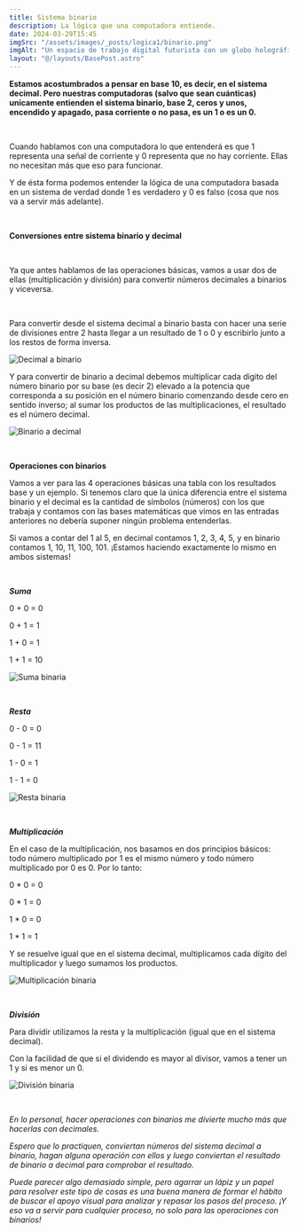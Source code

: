 ```yaml
---
title: Sistema binario
description: La lógica que una computadora entiende.
date: 2024-03-29T15:45
imgSrc: "/assets/images/_posts/logica1/binario.png"
imgAlt: "Un espacio de trabajo digital futurista con un globo holográfico, código binario y varias visualizaciones de datos flotando sobre un portátil, al lado de una taza de café."
layout: "@/layouts/BasePost.astro"
---
```


**Estamos acostumbrados a pensar en base 10, es decir, en el sistema decimal. Pero nuestras computadoras (salvo que sean cuánticas) unicamente entienden el sistema binario, base 2, ceros y unos, encendido y apagado, pasa corriente o no pasa, es un 1 o es un 0.**

</br>

Cuando hablamos con una computadora lo que entenderá es que 1 representa una señal de corriente y 0 representa que no hay corriente. Ellas no necesitan más que eso para funcionar.

Y de ésta forma podemos entender la lógica de una computadora basada en un sistema de verdad donde 1 es verdadero y 0 es falso (cosa que nos va a servir más adelante).

</br>

**Conversiones entre sistema binario y decimal**

</br>

Ya que antes hablamos de las operaciones básicas, vamos a usar dos de ellas (multiplicación y división) para convertir números decimales a binarios y viceversa.

</br>

Para convertir desde el sistema decimal a binario basta con hacer una serie de divisiones entre 2 hasta llegar a un resultado de 1 o 0 y escribirlo junto a los restos de forma inversa.

![Decimal a binario](/assets/images/_posts/logica1/decimal_binario.png)

Y para convertir de binario a decimal debemos multiplicar cada dígito del número binario por su base (es decir 2) elevado a la potencia que corresponda a su posición en el número binario comenzando desde cero en sentido inverso; al sumar los productos de las multiplicaciones, el resultado es el número decimal.

![Binario a decimal](/assets/images/_posts/logica1/binario_decimal.png)

</br>

**Operaciones con binarios**

Vamos a ver para las 4 operaciones básicas una tabla con los resultados base y un ejemplo. Si tenemos claro que la única diferencia entre el sistema binario y el decimal es la cantidad de símbolos (números) con los que trabaja y contamos con las bases matemáticas que vimos en las entradas anteriores no debería suponer ningún problema entenderlas.

Si vamos a contar del 1 al 5, en decimal contamos 1, 2, 3, 4, 5, y en binario contamos 1, 10, 11, 100, 101. ¡Estamos haciendo exactamente lo mismo en ambos sistemas!

</br>

***Suma***

0 + 0 = 0

0 + 1 = 1

1 + 0 = 1

1 + 1 = 10

![Suma binaria](/assets/images/_posts/logica1/sumabinaria.png)

</br>

***Resta***

0 - 0 = 0

0 - 1 = 11

1 - 0 = 1

1 - 1 = 0

![Resta binaria](/assets/images/_posts/logica1/restabinaria.png)

</br>

***Multiplicación***

En el caso de la multiplicación, nos basamos en dos principios básicos: todo número multiplicado por 1 es el mismo número y todo número multiplicado por 0 es 0. Por lo tanto:

0 * 0 = 0

0 * 1 = 0

1 * 0 = 0

1 * 1 = 1

Y se resuelve igual que en el sistema decimal, multiplicamos cada dígito del multiplicador y luego sumamos los productos.

![Multiplicación binaria](/assets/images/_posts/logica1/multibinaria.png)

</br>

***División***

Para dividir utilizamos la resta y la multiplicación (igual que en el sistema decimal).

Con la facilidad de que si el dividendo es mayor al divisor, vamos a tener un 1 y si es menor un 0.

![División binaria](/assets/images/_posts/logica1/divisionbinaria.png)

</br>

*En lo personal, hacer operaciones con binarios me divierte mucho más que hacerlas con decimales.*

*Espero que lo practiquen, conviertan números del sistema decimal a binario, hagan alguna operación con ellos y luego conviertan el resultado de binario a decimal para comprobar el resultado.*

*Puede parecer algo demasiado simple, pero agarrar un lápiz y un papel para resolver este tipo de cosas es una buena manera de formar el hábito de buscar el apoyo visual para analizar y repasar los pasos del proceso. ¡Y eso va a servir para cualquier proceso, no solo para las operaciones con binarios!*

</br>
